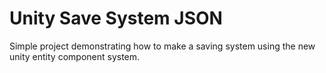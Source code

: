 # Unity Save System JSON

Simple project demonstrating how to make a saving system using the new unity entity component system.
